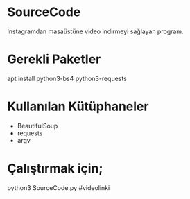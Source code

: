 SourceCode
=====
İnstagramdan masaüstüne video indirmeyi sağlayan program.

Gerekli Paketler
=====
apt install python3-bs4 python3-requests

Kullanılan Kütüphaneler
=====
- BeautifulSoup
- requests
- argv

Çalıştırmak için;
=====
python3 SourceCode.py #videolinki
